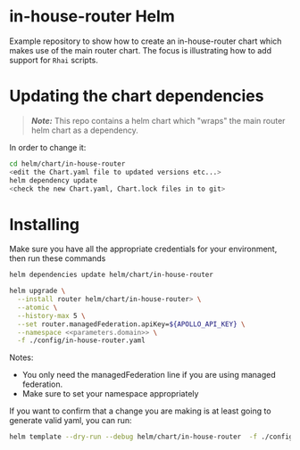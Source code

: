# in-house-router Helm
Example repository to show how to create an in-house-router chart which makes use of the main router chart. The focus is illustrating how to add support for `Rhai` scripts.

# Updating the chart dependencies

> **_Note:_** This repo contains a helm chart which "wraps" the main router helm chart as a dependency.

In order to change it:

```bash
cd helm/chart/in-house-router
<edit the Chart.yaml file to updated versions etc...>
helm dependency update
<check the new Chart.yaml, Chart.lock files in to git>
```

# Installing

Make sure you have all the appropriate credentials for your environment, then run these commands

```bash
helm dependencies update helm/chart/in-house-router

helm upgrade \
  --install router helm/chart/in-house-router> \
  --atomic \
  --history-max 5 \
  --set router.managedFederation.apiKey=${APOLLO_API_KEY} \
  --namespace <<parameters.domain>> \
  -f ./config/in-house-router.yaml
```

Notes:

 - You only need the managedFederation line if you are using managed federation.
 - Make sure to set your namespace appropriately

If you want to confirm that a change you are making is at least going to generate valid yaml, you can run:

```bash
helm template --dry-run --debug helm/chart/in-house-router  -f ./config/in-house-router.yaml
```
